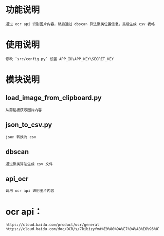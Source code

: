 # 功能说明
    通过 ocr api 识别图片内容，然后通过 dbscan 算法聚类位置信息，最后生成 csv 表格
# 使用说明
    修改 `src/config.py` 设置 APP_ID\APP_KEY\SECRET_KEY
# 模块说明
## load_image_from_clipboard.py
    从剪贴板获取图片内容
## json_to_csv.py
    json 转换为 csv
## dbscan
    通过聚类算法生成 csv 文件
## api_ocr
    调用 ocr api 识别图片内容

# ocr api：
    https://cloud.baidu.com/product/ocr/general
    https://cloud.baidu.com/doc/OCR/s/7kibizyfm#%E9%80%9A%E7%94%A8%E6%96%87%E5%AD%97%E8%AF%86%E5%88%AB%EF%BC%88%E6%A0%87%E5%87%86%E7%89%88%EF%BC%89